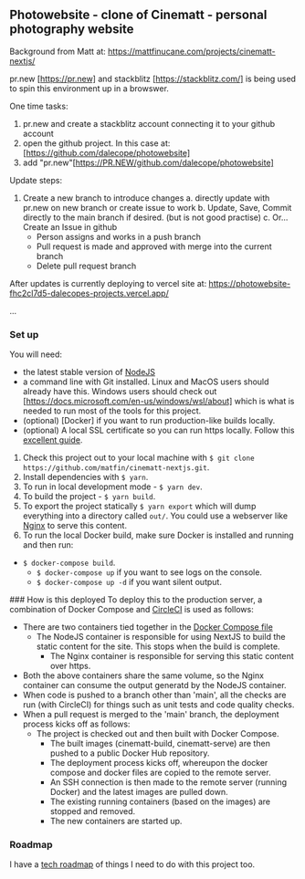 ## Photowebsite - clone of Cinematt - personal photography website
Background from Matt at:  https://mattfinucane.com/projects/cinematt-nextjs/

pr.new [https://pr.new] and stackblitz [https://stackblitz.com/] is being used to spin this environment up in a browswer. 

One time tasks:
1.  pr.new and create a stackblitz account connecting it to your github account
2.  open the github project.  In this case at: [https://github.com/dalecope/photowebsite]
3.  add "pr.new"[https://PR.NEW/github.com/dalecope/photowebsite]

Update steps:
1.  Create a new branch to introduce changes
	a. directly update with pr.new on new branch or create issue to work
    b. Update, Save, Commit directly to the main branch if desired. (but is not good practise)
    c.  Or... Create an Issue in github
	- Person assigns and works in a push branch
	- Pull request is made and approved with merge into the current branch
	- Delete pull request branch

After updates is currently deploying to vercel site at:  https://photowebsite-fhc2cl7d5-dalecopes-projects.vercel.app/

... 

### Set up
You will need:
- the latest stable version of [NodeJS](https://nodejs.org/en/)
- a command line with Git installed. Linux and MacOS users should already have this. Windows users should check out [https://docs.microsoft.com/en-us/windows/wsl/about] which is what is needed to run most of the tools for this project.
- (optional) [Docker] if you want to run production-like builds locally.
- (optional) A local SSL certificate so you can run https locally. Follow this [excellent guide](https://www.freecodecamp.org/news/how-to-get-https-working-on-your-local-development-environment-in-5-minutes-7af615770eec/).

1) Check this project out to your local machine with `$ git clone https://github.com/matfin/cinematt-nextjs.git`.
2) Install dependencies with `$ yarn`.
3) To run in local development mode - `$ yarn dev`.
4) To build the project - `$ yarn build`.
5) To export the project statically `$ yarn export` which will dump everything into a directory called `out/`. You could use a webserver like [Nginx](https://www.nginx.com/) to serve this content.
6) To run the local Docker build, make sure Docker is installed and running and then run:
  - `$ docker-compose build`.
	- `$ docker-compose up` if you want to see logs on the console.
	- `$ docker-compose up -d` if you want silent output.

### How is this deployed
To deploy this to the production server, a combination of Docker Compose and [CircleCI](https://circleci.com/) is used as follows:
- There are two containers tied together in the [Docker Compose file](docker-compose.yml)
  - The NodeJS container is responsible for using NextJS to build the static content for the site. This stops when the build is complete.
	- The Nginx container is responsible for serving this static content over https.
- Both the above containers share the same volume, so the Nginx container can consume the output generatd by the NodeJS container.
- When code is pushed to a branch other than 'main', all the checks are run (with CircleCI) for things such as unit tests and code quality checks.
- When a pull request is merged to the 'main' branch, the deployment process kicks off as follows:
  - The project is checked out and then built with Docker Compose.
	- The built images (cinematt-build, cinematt-serve) are then pushed to a public Docker Hub repository.
	- The deployment process kicks off, whereupon the docker compose and docker files are copied to the remote server.
	- An SSH connection is then made to the remote server (running Docker) and the latest images are pulled down.
	- The existing running containers (based on the images) are stopped and removed.
	- The new containers are started up.

### Roadmap
I have a [tech roadmap](ROADMAP.md) of things I need to do with this project too.